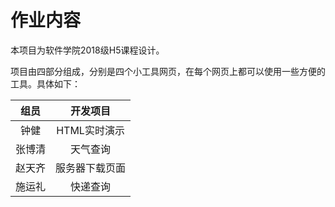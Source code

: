 # 作业内容

本项目为软件学院2018级H5课程设计。

项目由四部分组成，分别是四个小工具网页，在每个网页上都可以使用一些方便的工具。具体如下：

|组员|开发项目|
|:---:|:---:|
|钟健|HTML实时演示|
|张博清|天气查询|
|赵天齐|服务器下载页面|
|施运礼|快递查询|